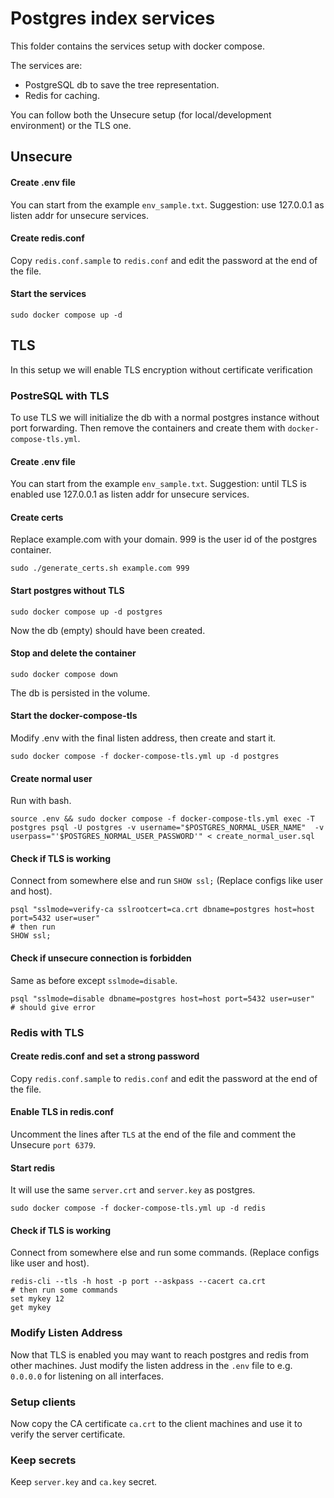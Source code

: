 # Postgres index services
This folder contains the services setup with docker compose.

The services are:
- PostgreSQL db to save the tree representation.
- Redis for caching.

You can follow both the Unsecure setup (for local/development environment) or the TLS one.

## Unsecure
#### Create .env file
You can start from the example `env_sample.txt`.
Suggestion: use 127.0.0.1 as listen addr for unsecure services.

#### Create redis.conf
Copy `redis.conf.sample` to `redis.conf` and edit the password at the end of the file.

#### Start the services
```
sudo docker compose up -d
```
## TLS
In this setup we will enable TLS encryption without certificate verification
### PostreSQL with TLS
To use TLS we will initialize the db with a normal postgres instance without port forwarding.
Then remove the containers and create them with `docker-compose-tls.yml`.
#### Create .env file
You can start from the example `env_sample.txt`.
Suggestion: until TLS is enabled use 127.0.0.1 as listen addr for unsecure services.
#### Create certs
Replace example.com with your domain. 999 is the user id of the postgres container.
```
sudo ./generate_certs.sh example.com 999
```
#### Start postgres without TLS
```
sudo docker compose up -d postgres
```
Now the db (empty) should have been created.
#### Stop and delete the container
```
sudo docker compose down
```
The db is persisted in the volume.
#### Start the docker-compose-tls
Modify .env with the final listen address, then create and start it.
```
sudo docker compose -f docker-compose-tls.yml up -d postgres
```
#### Create normal user
Run with bash.
```
source .env && sudo docker compose -f docker-compose-tls.yml exec -T postgres psql -U postgres -v username="$POSTGRES_NORMAL_USER_NAME"  -v userpass="'$POSTGRES_NORMAL_USER_PASSWORD'" < create_normal_user.sql
```
#### Check if TLS is working
Connect from somewhere else and run `SHOW ssl;` (Replace configs like user and host).
```
psql "sslmode=verify-ca sslrootcert=ca.crt dbname=postgres host=host port=5432 user=user"
# then run
SHOW ssl;
```
#### Check if unsecure connection is forbidden
Same as before except `sslmode=disable`.
```
psql "sslmode=disable dbname=postgres host=host port=5432 user=user"
# should give error
```

### Redis with TLS
#### Create redis.conf and set a strong password
Copy `redis.conf.sample` to `redis.conf` and edit the password at the end of the file.
#### Enable TLS in redis.conf
Uncomment the lines after `TLS` at the end of the file and comment the Unsecure `port 6379`.
#### Start redis
It will use the same `server.crt` and `server.key` as postgres.
```
sudo docker compose -f docker-compose-tls.yml up -d redis
```
#### Check if TLS is working
Connect from somewhere else and run some commands. (Replace configs like user and host).
```
redis-cli --tls -h host -p port --askpass --cacert ca.crt
# then run some commands
set mykey 12
get mykey
```
### Modify Listen Address
Now that TLS is enabled you may want to reach postgres and redis from other machines. Just modify the listen address in the `.env` file to e.g. `0.0.0.0` for listening on all interfaces.
### Setup clients
Now copy the CA certificate `ca.crt` to the client machines and use it to verify the server certificate.
### Keep secrets
Keep `server.key` and `ca.key` secret.
